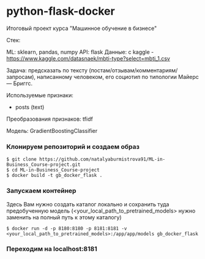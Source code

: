 # python-flask-docker
Итоговый проект курса "Машинное обучение в бизнесе"

Стек:

ML: sklearn, pandas, numpy
API: flask
Данные: с kaggle - https://www.kaggle.com/datasnaek/mbti-type?select=mbti_1.csv

Задача: предсказать по тексту (постам/отзывам/комментариям/запросам), написанному человеком, его социотип по типологии Майерс — Бриггс.

Используемые признаки:

- posts (text)

Преобразования признаков: tfidf

Модель: GradientBoostingClassifier

### Клонируем репозиторий и создаем образ
```
$ git clone https://github.com/natalyaburmistrova91/ML-in-Business_Course-project.git
$ cd ML-in-Business_Course-project
$ docker build -t gb_docker_flask .
```

### Запускаем контейнер

Здесь Вам нужно создать каталог локально и сохранить туда предобученную модель (<your_local_path_to_pretrained_models> нужно заменить на полный путь к этому каталогу)
```
$ docker run -d -p 8180:8180 -p 8181:8181 -v <your_local_path_to_pretrained_models>:/app/app/models gb_docker_flask
```

### Переходим на localhost:8181
